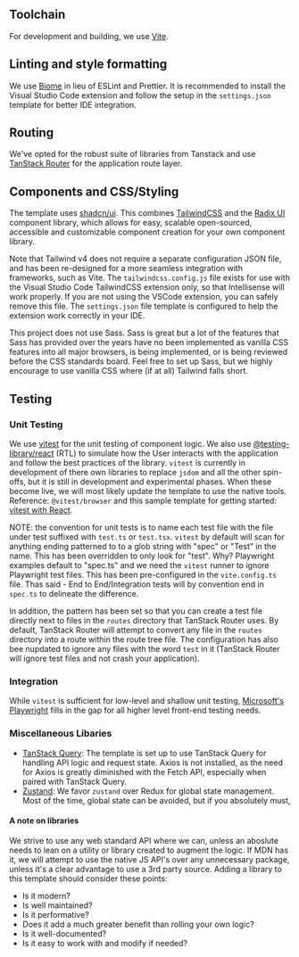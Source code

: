 ## Toolchain
For development and building, we use [Vite](https://vite.dev/).

## Linting and style formatting
We use [Biome](https://biomejs.dev/guides/getting-started/) in lieu of ESLint and Prettier. It is recommended to install the Visual Studio Code extension and follow the setup in the `settings.json` template for better IDE integration.

## Routing
We've opted for the robust suite of libraries from Tanstack and use [TanStack Router](https://tanstack.com/router/latest/docs/framework/react/overview) for the application route layer.

## Components and CSS/Styling
The template uses [shadcn/ui](https://ui.shadcn.com/docs). This combines [TailwindCSS](https://tailwindcss.com/docs/installation/using-vite) and the [Radix UI](https://www.radix-ui.com/) component library, which allows for easy, scalable open-sourced, accessible and customizable component creation for your own component library.

Note that Tailwind v4 does not require a separate configuration JSON file, and has been re-designed for a more seamless integration with frameworks, such as Vite. The `tailwindcss.config.js` file exists for use with the Visual Studio Code TailwindCSS extension only, so that Intellisense will work properly. If you are not using the VSCode extension, you can safely remove this file. The `settings.json` file template is configured to help the extension work correctly in your IDE.

This project does not use Sass. Sass is great but a lot of the features that Sass has provided over the years have no been implemented as vanilla CSS features into all major browsers, is being implemented, or is being reviewed before the CSS standards board. Feel free to set up Sass, but we highly encourage to use vanilla CSS where (if at all) Tailwind falls short.

## Testing
### Unit Testing
We use [vitest](https://vitest.dev/guide/) for the unit testing of component logic. We also use [@testing-library/react](https://testing-library.com/docs/react-testing-library/intro/) (RTL) to simulate how the User interacts with the application and follow the best practices of the library. `vitest` is currently in development of there own libraries to replace `jsdom` and all the other spin-offs, but it is still in development and experimental phases. When these become live, we will most likely update the template to use the native tools. Reference: `@vitest/browser` and this sample template for getting started: [vitest with React](https://github.com/vitest-tests/browser-examples/tree/main/examples/react).

NOTE: the convention for unit tests is to name each test file with the file under test suffixed with `test.ts` or `test.tsx`. `vitest` by default will scan for anything ending patterned to to a glob string with "spec" or "Test" in the name. This has been overridden to only look for "test". Why? Playwright examples default to "spec.ts" and we need the `vitest` runner to ignore Playwright test files. This has been pre-configured in the `vite.config.ts` file. Thas said - End to End/Integration tests will by convention end in `spec.ts` to delineate the difference.

In addition, the pattern has been set so that you can create a test file directly next to files in the `routes` directory that TanStack Router uses. By default, TanStack Router will attempt to convert any file in the `routes` directory into a route within the route tree file. The configuration has also bee nupdated to ignore any files with the word `test` in it (TanStack Router will ignore test files and not crash your application).

### Integration
While `vitest` is sufficient for low-level and shallow unit testing, [Microsoft's Playwright](https://playwright.dev/docs/intro) fills in the gap for all higher level front-end testing needs.

### Miscellaneous Libaries
- [TanStack Query](https://tanstack.com/query/latest): The template is set up to use TanStack Query for handling API logic and request state. Axios is not installed, as the need for Axios is greatly diminished with the Fetch API, especially when paired with TanStack Query.
- [Zustand](https://github.com/pmndrs/zustand): We favor `zustand` over Redux for global state management. Most of the time, global state can be avoided, but if you absolutely must, 

#### A note on libraries
We strive to use any web standard API where we can, unless an aboslute needs to lean on a utility or library created to augment the logic. If MDN has it, we will attempt to use the native JS API's over any unnecessary package, unless it's a clear advantage to use a 3rd party source. Adding a library to this template should consider these points:
- Is it modern?
- Is well maintained?
- Is it performative?
- Does it add a much greater benefit than rolling your own logic?
- Is it well-documented?
- Is it easy to work with and modify if needed?